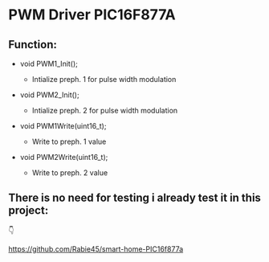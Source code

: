 # PWM Driver PIC16F877A 
 
## Function:

 - void PWM1_Init();
   - Intialize preph. 1 for pulse width modulation
 - void PWM2_Init();
   - Intialize preph. 2 for pulse width modulation
 - void PWM1Write(uint16_t);
   - Write to preph. 1 value 

 - void PWM2Write(uint16_t);
   - Write to preph. 2 value 

## There is no need for testing i already test it in this project:
:point_down:

https://github.com/Rabie45/smart-home-PIC16f877a

 
 
 

